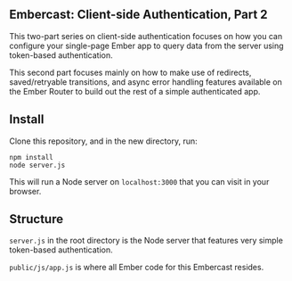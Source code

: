 ## Embercast: Client-side Authentication, Part 2

This two-part series on client-side authentication focuses on how you
can configure your single-page Ember app to query data from the server
using token-based authentication. 

This second part focuses mainly on how to make use of redirects,
saved/retryable transitions, and async error handling features
available on the Ember Router to build out the rest of a simple
authenticated app.

## Install

Clone this repository, and in the new directory, run:

    npm install
    node server.js

This will run a Node server on `localhost:3000` that you can visit in
your browser.

## Structure

`server.js` in the root directory is the Node server that features
very simple token-based authentication. 

`public/js/app.js` is where all Ember code for this Embercast resides.

